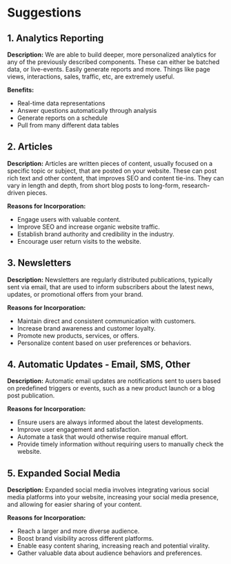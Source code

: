 # Suggestions

## 1. Analytics Reporting

**Description:** We are able to build deeper, more personalized analytics for any of the previously described components. These can either be batched data, or live-events. Easily generate reports and more.  Things like page views, interactions, sales, traffic, etc, are extremely useful.

**Benefits:**
- Real-time data representations
- Answer questions automatically through analysis
- Generate reports on a schedule
- Pull from many different data tables

## 2. Articles

**Description:** Articles are written pieces of content, usually focused on a specific topic or subject, that are posted on your website. These can post rich text and other content, that improves SEO and content tie-ins. They can vary in length and depth, from short blog posts to long-form, research-driven pieces.

**Reasons for Incorporation:**

- Engage users with valuable content.
- Improve SEO and increase organic website traffic.
- Establish brand authority and credibility in the industry.
- Encourage user return visits to the website.

## 3. Newsletters

**Description:** Newsletters are regularly distributed publications, typically sent via email, that are used to inform subscribers about the latest news, updates, or promotional offers from your brand.

**Reasons for Incorporation:**

- Maintain direct and consistent communication with customers.
- Increase brand awareness and customer loyalty.
- Promote new products, services, or offers.
- Personalize content based on user preferences or behaviors.

## 4. Automatic Updates - Email, SMS, Other

**Description:** Automatic email updates are notifications sent to users based on predefined triggers or events, such as a new product launch or a blog post publication.

**Reasons for Incorporation:**

- Ensure users are always informed about the latest developments.
- Improve user engagement and satisfaction.
- Automate a task that would otherwise require manual effort.
- Provide timely information without requiring users to manually check the website.

## 5. Expanded Social Media

**Description:** Expanded social media involves integrating various social media platforms into your website, increasing your social media presence, and allowing for easier sharing of your content.

**Reasons for Incorporation:**

- Reach a larger and more diverse audience.
- Boost brand visibility across different platforms.
- Enable easy content sharing, increasing reach and potential virality.
- Gather valuable data about audience behaviors and preferences.